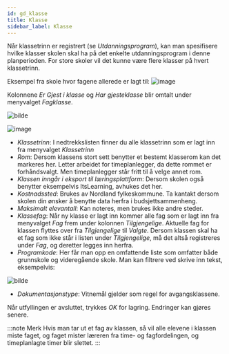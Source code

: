```yaml
---
id: gd_klasse
title: Klasse
sidebar_label: Klasse
---
```


Når klassetrinn er registrert (se _Utdanningsprogram_), kan man spesifisere hvilke klasser skolen skal ha på det enkelte utdanningsprogram i denne planperioden. For store skoler vil det kunne være flere klasser på hvert klassetrinn. 

Eksempel fra skole hvor fagene allerede er lagt til:
![image](https://github.com/BarmanHanssen/iskole/assets/80097133/29fd7cd2-4d27-4d77-855b-dd9fbc247d6c)

Kolonnene _Er Gjest i klasse_ og _Har gjesteklasse_ blir omtalt under menyvalget _Fagklasse_.

![bilde](https://user-images.githubusercontent.com/80097133/148358866-5c9991f1-4d19-42f0-9096-74b204e95b86.png)

![image](https://user-images.githubusercontent.com/80097133/120978053-5ae4a600-c774-11eb-9014-eacd0c1493cd.png)

- _Klassetrinn_: I nedtrekkslisten finner du alle klassetrinn som er lagt inn fra menyvalget _Klassetrinn_
- _Rom_: Dersom klassens stort sett benytter et bestemt klasserom kan det markeres her. Letter arbeidet for timeplanlegger, da dette rommet er forhåndsvalgt. Men timeplanlegger står fritt til å velge annet rom.
- _Klassen inngår i eksport til læringsplattform_: Dersom skolen også benytter eksempelvis ItsLearning, avhukes det her.
- _Kostnadssted_: Brukes av Nordland fylkeskommune. Ta kantakt dersom skolen din ønsker å benytte data herfra i budsjettsammenheng.
- _Maksimalt elevantall_: Kan noteres, men brukes ikke andre steder.
- _Klassefag_: Når ny klasse er lagt inn kommer alle fag som er lagt inn fra menyvalget _Fag_ frem under kolonnen _Tilgjengelige_. Aktuelle fag for klassen flyttes over fra _Tilgjengelige_ til _Valgte_. Dersom klassen skal ha et fag som ikke står i listen under _Tilgjengelige_, må det altså registreres under _Fag_, og deretter legges inn herfra.
- _Programkode_: Her får man opp en omfattende liste som omfatter både grunnskole og videregående skole. Man kan filtrere ved skrive inn tekst, eksempelvis:
 
![bilde](https://user-images.githubusercontent.com/80097133/148363077-a61ec951-ef65-4956-a01b-f9e94f5aaf7f.png)

- _Dokumentasjonstype_: Vitnemål gjelder som regel for avgangsklassene. 

Når utfyllingen er avsluttet, trykkes _OK_ for lagring. Endringer kan gjøres senere. 

:::note Merk
Hvis man tar ut et fag av klassen, så vil alle elevene i klassen miste faget, og faget mister læreren fra time- og fagfordelingen, og timeplanlagte timer blir slettet. 
:::

